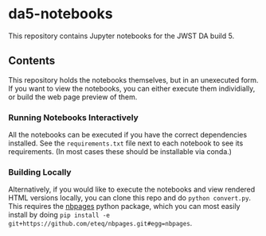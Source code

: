 # da5-notebooks

This repository contains Jupyter notebooks for the JWST DA build 5.

## Contents

This repository holds the notebooks themselves, but in an unexecuted form. If you want to view the notebooks, you can either execute them individially, or build the web page preview of them.

### Running Notebooks Interactively

All the notebooks can be executed if you have the correct dependencies installed.  See the `requirements.txt` file next to each notebook to see its requirements. (In most cases these should be installable via conda.)

### Building Locally

Alternatively, if you would like to execute the notebooks and view rendered HTML versions locally, you can clone this repo and do ``python convert.py``. This requires the [nbpages](https://github.com/eteq/nbpages) python package, which you can most easily install by doing ``pip install -e git+https://github.com/eteq/nbpages.git#egg=nbpages``.


